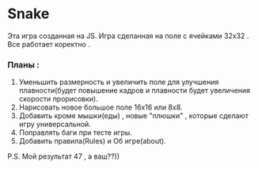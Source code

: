 # Snake
Эта игра созданная на JS.
Игра сделанная на поле с ячейками 32x32 . Все работает коректно .
### Планы :
1. Уменьшить размерность и увеличить поле для улучшения плавности(будет повышение кадров и плавности будет увеличения скорости прорисовки).
2. Нарисовать новое большое поле 16x16 или 8x8.
3. Добавить кроме мышки(еды) , новые "плюшки" , которые сделают игру универсальной.
4. Поправлять баги при тесте игры.
5. Добавить правила(Rules) и Об игре(about).


P.S. Мой результат 47 , а ваш??))
